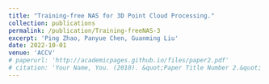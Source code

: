 ```yaml
---
title: "Training-free NAS for 3D Point Cloud Processing."
collection: publications
permalink: /publication/Training-freeNAS-3
excerpt: 'Ping Zhao, Panyue Chen, Guanming Liu'
date: 2022-10-01
venue: 'ACCV'
# paperurl: 'http://academicpages.github.io/files/paper2.pdf'
# citation: 'Your Name, You. (2010). &quot;Paper Title Number 2.&quot; <i>Journal 1</i>. 1(2).'
---
```

<!-- This paper is about the number 2. The number 3 is left for future work. -->

<!-- [Download paper here](http://academicpages.github.io/files/paper2.pdf)

Recommended citation: Your Name, You. (2010). "Paper Title Number 2." <i>Journal 1</i>. 1(2). -->